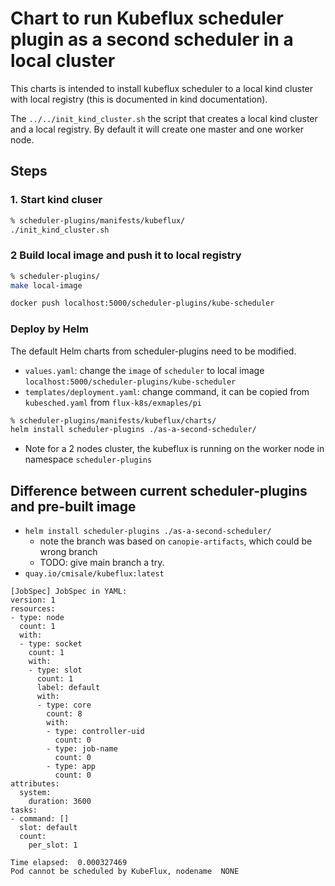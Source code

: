 # Chart to run Kubeflux scheduler plugin as a second scheduler in a local cluster

This charts is intended to install kubeflux scheduler to a local kind cluster with local registry (this is documented in kind documentation).

The `../../init_kind_cluster.sh` the script that creates a local kind cluster and a local registry. By default it will create one master and one worker node.



## Steps

### 1. Start kind cluser

```bash
% scheduler-plugins/manifests/kubeflux/
./init_kind_cluster.sh
```

### 2 Build local image and push it to local registry

```bash
% scheduler-plugins/
make local-image

docker push localhost:5000/scheduler-plugins/kube-scheduler

```

### Deploy by Helm

The default Helm charts from scheduler-plugins need to be modified.

- `values.yaml`: change the `image` of `scheduler` to local image `localhost:5000/scheduler-plugins/kube-scheduler`
- `templates/deployment.yaml`: change command, it can be copied from `kubesched.yaml` from `flux-k8s/exmaples/pi`


```bash
% scheduler-plugins/manifests/kubeflux/charts/
helm install scheduler-plugins ./as-a-second-scheduler/
```

- Note for a 2 nodes cluster, the kubeflux is running on the worker node in namespace `scheduler-plugins`


## Difference between current scheduler-plugins and pre-built image

- `helm install scheduler-plugins ./as-a-second-scheduler/`
    - note the branch was based on `canopie-artifacts`, which could be wrong branch
    - TODO: give main branch a try.
- `quay.io/cmisale/kubeflux:latest`

```log
[JobSpec] JobSpec in YAML:
version: 1
resources:
- type: node
  count: 1
  with:
  - type: socket
    count: 1
    with:
    - type: slot
      count: 1
      label: default
      with:
      - type: core
        count: 8
        with:
        - type: controller-uid
          count: 0
        - type: job-name
          count: 0
        - type: app
          count: 0
attributes:
  system:
    duration: 3600
tasks:
- command: []
  slot: default
  count:
    per_slot: 1

Time elapsed:  0.000327469
Pod cannot be scheduled by KubeFlux, nodename  NONE
```
